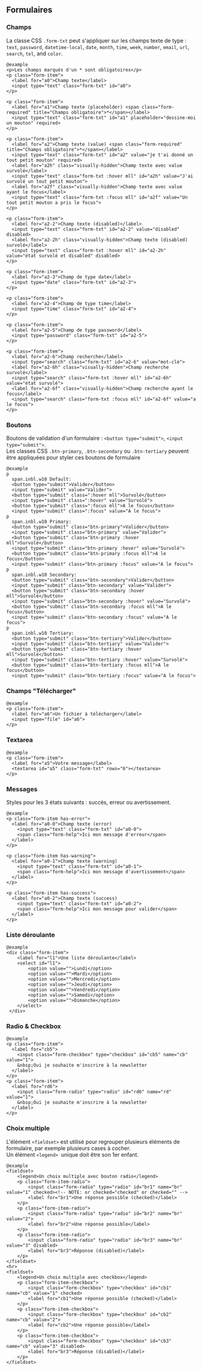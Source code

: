 ## Formulaires

### Champs
La classe CSS `.form-txt`&nbsp;peut s'appliquer sur les champs texte de type&nbsp;: `text`, `password`, `datetime-local`, `date`, `month`, `time`, `week`, `number`, `email`, `url`, `search`, `tel`, and `color`.

    @example
    <p>Les champs marqués d'un * sont obligatoires</p>
    <p class="form-item">
      <label for="a0">Champ texte</label>
      <input type="text" class="form-txt" id="a0">
    </p>

    <p class="form-item">
      <label for="a1">Champ texte (placeholder) <span class="form-required" title="Champs obligatoire">*</span></label>
      <input type="text" class="form-txt" id="a1" placeholder="dessine-moi un mouton" required>
    </p>

    <p class="form-item">
      <label for="a2">Champ texte (value) <span class="form-required" title="Champs obligatoire">*</span></label>
      <input type="text" class="form-txt" id="a2" value="je t'ai donné un tout petit mouton" required>
      <label for="a2h" class="visually-hidden">Champ texte avec value survolé</label>
      <input type="text" class="form-txt :hover mll" id="a2h" value="J'ai survolé un tout petit mouton">
      <label for="a2f" class="visually-hidden">Champ texte avec value ayant le focus</label>
      <input type="text" class="form-txt :focus mll" id="a2f" value="Un tout petit mouton a pris le focus">
    </p>

    <p class="form-item">
      <label for="a2-2">Champ texte (disabled)</label>
      <input type="text" class="form-txt" id="a2-2" value="disabled" disabled>
      <label for="a2-2h" class="visually-hidden">Champ texte (disabled) survolé</label>
      <input type="text" class="form-txt :hover mll" id="a2-2h" value="état survolé et disabled" disabled>
    </p>

    <p class="form-item">
      <label for="a2-3">Champ de type date</label>
      <input type="date" class="form-txt" id="a2-3">
    </p>

    <p class="form-item">
      <label for="a2-4">Champ de type time</label>
      <input type="time" class="form-txt" id="a2-4">
    </p>

    <p class="form-item">
      <label for="a2-5">Champ de type password</label>
      <input type="password" class="form-txt" id="a2-5">
    </p>

    <p class="form-item">
      <label for="a2-6">Champ recherche</label>
      <input type="search" class="form-txt" id="a2-6" value="mot-clé">
      <label for="a2-6h" class="visually-hidden">Champ recherche survolé</label>
      <input type="search" class="form-txt :hover mll" id="a2-6h" value="état survolé">
      <label for="a2-6f" class="visually-hidden">Champ recherche ayant le focus</label>
      <input type="search" class="form-txt :focus mll" id="a2-6f" value="a le focus">
    </p>


### Boutons
Boutons de validation d'un formulaire&nbsp;: `<button type="submit">`, `<input type="submit">`.  
Les classes CSS `.btn-primary`, `.btn-secondary` ou `.btn-tertiary` peuvent être appliquées pour styler ces boutons de formulaire

    @example
    p
      span.inbl.w10 Default:
      <button type="submit">Valider</button>
      <input type="submit" value="Valider">
      <button type="submit" class=":hover mll">Survolé</button>
      <input type="submit" class=":hover" value="Survolé">
      <button type="submit" class=":focus mll">A le focus</button>
      <input type="submit" class=":focus" value="A le focus">
    p
      span.inbl.w10 Primary:
      <button type="submit" class="btn-primary">Valider</button>
      <input type="submit" class="btn-primary" value="Valider">
      <button type="submit" class="btn-primary :hover mll">Survolé</button>
      <input type="submit" class="btn-primary :hover" value="Survolé">
      <button type="submit" class="btn-primary :focus mll">A le focus</button>
      <input type="submit" class="btn-primary :focus" value="A le focus">
    p
      span.inbl.w10 Secondary:
      <button type="submit" class="btn-secondary">Valider</button>
      <input type="submit" class="btn-secondary" value="Valider">
      <button type="submit" class="btn-secondary :hover mll">Survolé</button>
      <input type="submit" class="btn-secondary :hover" value="Survolé">
      <button type="submit" class="btn-secondary :focus mll">A le focus</button>
      <input type="submit" class="btn-secondary :focus" value="A le focus">
    p
      span.inbl.w10 Tertiary:
      <button type="submit" class="btn-tertiary">Valider</button>
      <input type="submit" class="btn-tertiary" value="Valider">
      <button type="submit" class="btn-tertiary :hover mll">Survolé</button>
      <input type="submit" class="btn-tertiary :hover" value="Survolé">
      <button type="submit" class="btn-tertiary :focus mll">A le focus</button>
      <input type="submit" class="btn-tertiary :focus" value="A le focus">

### Champs "Télécharger"

    @example
    <p class="form-item">
      <label for="a6">Un fichier à télécharger</label>
      <input type="file" id="a6">
    </p>


### Textarea

    @example
    <p class="form-item">
      <label for="a5">Votre message</label>
      <textarea id="a5" class="form-txt" rows="6"></textarea>
    </p>


### Messages
Styles pour les 3 états suivants&nbsp;: succès, erreur ou avertissement.

    @example
    <p class="form-item has-error">
      <label for="a0-0">Champ texte (error)
        <input type="text" class="form-txt" id="a0-0">
        <span class="form-help">Ici mon message d'erreur</span>
      </label>
    </p>

    <p class="form-item has-warning">
      <label for="a0-1">Champ texte (warning)
        <input type="text" class="form-txt" id="a0-1">
        <span class="form-help">Ici mon message d'avertissement</span>
      </label>
    </p>

    <p class="form-item has-success">
      <label for="a0-2">Champ texte (success)
        <input type="text" class="form-txt" id="a0-2">
        <span class="form-help">Ici mon message pour valider</span>
      </label>
    </p>

### Liste déroulante

    @example
    <div class="form-item">
        <label for="l1">Une liste déroulante</label>
        <select id="l1">
            <option value="">Lundi</option>
            <option value="">Mardi</option>
            <option value="">Mercredi</option>
            <option value="">Jeudi</option>
            <option value="">Vendredi</option>
            <option value="">Samedi</option>
            <option value="">Dimanche</option>
        </select>
     </div>


### Radio & Checkbox

    @example
    <p class="form-item">
      <label for="cb5">
        <input class="form-checkbox" type="checkbox" id="cb5" name="cb" value="1">
        &nbsp;Oui je souhaite m'inscrire à la newsletter
      </label>
    </p>
    <p class="form-item">
      <label for="rd6">
        <input class="form-radio" type="radio" id="rd6" name="rd" value="1">
        &nbsp;Oui je souhaite m'inscrire à la newsletter
      </label>
    </p>


### Choix multiple
L'élément `<fieldset>`&nbsp;est utilisé pour regrouper plusieurs éléments de formulaire, par exemple plusieurs cases à cocher.  
Un élément `<legend>`&nbsp; unique doit être son 1er enfant.

    @example
    <fieldset>
        <legend>Un choix multiple avec bouton radio</legend>
        <p class="form-item-radio">
            <input class="form-radio" type="radio" id="br1" name="br" value="1" checked><!-- NOTE: or checked="checked" or checked="" -->
            <label for="br1">Une réponse possible (checked)</label>
        </p>
        <p class="form-item-radio">
            <input class="form-radio" type="radio" id="br2" name="br" value="2">
            <label for="br2">Une réponse possible</label>
        </p>
        <p class="form-item-radio">
            <input class="form-radio" type="radio" id="br3" name="br" value="3" disabled>
            <label for="br3">Réponse (disabled)</label>
        </p>
    </fieldset>
    <hr>
    <fieldset>
        <legend>Un choix multiple avec checkbox</legend>
        <p class="form-item-checkbox">
            <input class="form-checkbox" type="checkbox" id="cb1" name="cb" value="1" checked>
            <label for="cb1">Une réponse possible (checked)</label>
        </p>
        <p class="form-item-checkbox">
            <input class="form-checkbox" type="checkbox" id="cb2" name="cb" value="2">
            <label for="cb2">Une réponse possible</label>
        </p>
        <p class="form-item-checkbox">
            <input class="form-checkbox" type="checkbox" id="cb3" name="cb" value="3" disabled>
            <label for="br3">Réponse (disabled)</label>
        </p>
    </fieldset>
